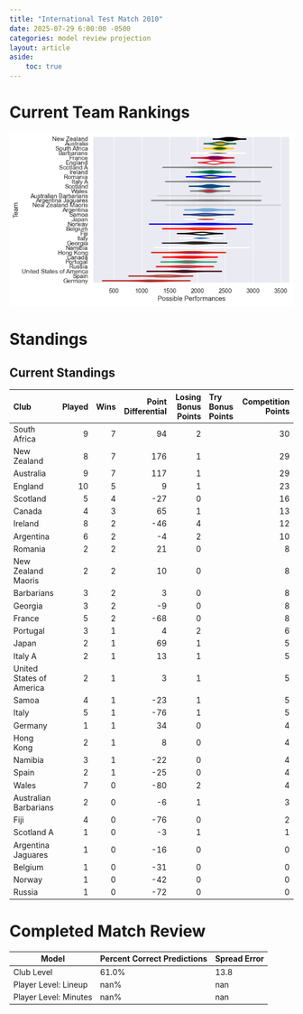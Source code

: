 ```yaml
---  
title: "International Test Match 2010"  
date: 2025-07-29 6:00:00 -0500  
categories: model review projection  
layout: article  
aside:  
    toc: true  
---
```

# Current Team Rankings


![Club Rankings](plots/rankings_International_Test_Match_2010.png)
# Standings

## Current Standings


| Club                     |   Played |   Wins |   Point Differential |   Losing Bonus Points | Try Bonus Points   |   Competition Points |
|:-------------------------|---------:|-------:|---------------------:|----------------------:|:-------------------|---------------------:|
| South Africa             |        9 |      7 |                   94 |                     2 |                    |                   30 |
| New Zealand              |        8 |      7 |                  176 |                     1 |                    |                   29 |
| Australia                |        9 |      7 |                  117 |                     1 |                    |                   29 |
| England                  |       10 |      5 |                    9 |                     1 |                    |                   23 |
| Scotland                 |        5 |      4 |                  -27 |                     0 |                    |                   16 |
| Canada                   |        4 |      3 |                   65 |                     1 |                    |                   13 |
| Ireland                  |        8 |      2 |                  -46 |                     4 |                    |                   12 |
| Argentina                |        6 |      2 |                   -4 |                     2 |                    |                   10 |
| Romania                  |        2 |      2 |                   21 |                     0 |                    |                    8 |
| New Zealand Maoris       |        2 |      2 |                   10 |                     0 |                    |                    8 |
| Barbarians               |        3 |      2 |                    3 |                     0 |                    |                    8 |
| Georgia                  |        3 |      2 |                   -9 |                     0 |                    |                    8 |
| France                   |        5 |      2 |                  -68 |                     0 |                    |                    8 |
| Portugal                 |        3 |      1 |                    4 |                     2 |                    |                    6 |
| Japan                    |        2 |      1 |                   69 |                     1 |                    |                    5 |
| Italy A                  |        2 |      1 |                   13 |                     1 |                    |                    5 |
| United States of America |        2 |      1 |                    3 |                     1 |                    |                    5 |
| Samoa                    |        4 |      1 |                  -23 |                     1 |                    |                    5 |
| Italy                    |        5 |      1 |                  -76 |                     1 |                    |                    5 |
| Germany                  |        1 |      1 |                   34 |                     0 |                    |                    4 |
| Hong Kong                |        2 |      1 |                    8 |                     0 |                    |                    4 |
| Namibia                  |        3 |      1 |                  -22 |                     0 |                    |                    4 |
| Spain                    |        2 |      1 |                  -25 |                     0 |                    |                    4 |
| Wales                    |        7 |      0 |                  -80 |                     2 |                    |                    4 |
| Australian Barbarians    |        2 |      0 |                   -6 |                     1 |                    |                    3 |
| Fiji                     |        4 |      0 |                  -76 |                     0 |                    |                    2 |
| Scotland A               |        1 |      0 |                   -3 |                     1 |                    |                    1 |
| Argentina Jaguares       |        1 |      0 |                  -16 |                     0 |                    |                    0 |
| Belgium                  |        1 |      0 |                  -31 |                     0 |                    |                    0 |
| Norway                   |        1 |      0 |                  -42 |                     0 |                    |                    0 |
| Russia                   |        1 |      0 |                  -72 |                     0 |                    |                    0 |



# Completed Match Review


| Model | Percent Correct Predictions | Spread Error |
| ------ | ------ | ------ |
| Club Level | 61.0% | 13.8 |
| Player Level: Lineup | nan% | nan |
| Player Level: Minutes | nan% | nan |

